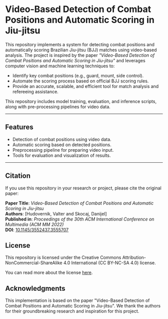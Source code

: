 # Video-Based Detection of Combat Positions and Automatic Scoring in Jiu-jitsu

This repository implements a system for detecting combat positions and automatically scoring Brazilian Jiu-jitsu (BJJ) matches using video-based analysis. The project is inspired by the paper *"Video-Based Detection of Combat Positions and Automatic Scoring in Jiu-jitsu"* and leverages computer vision and machine learning techniques to:  

- Identify key combat positions (e.g., guard, mount, side control).  
- Automate the scoring process based on official BJJ scoring rules.  
- Provide an accurate, scalable, and efficient tool for match analysis and refereeing assistance.  

This repository includes model training, evaluation, and inference scripts, along with pre-processing pipelines for video data.

---

## Features  
- Detection of combat positions using video data.  
- Automatic scoring based on detected positions.  
- Preprocessing pipeline for preparing video input.  
- Tools for evaluation and visualization of results.  

---

## Citation  
If you use this repository in your research or project, please cite the original paper:  

**Paper Title**: *Video-Based Detection of Combat Positions and Automatic Scoring in Jiu-jitsu*  
**Authors**: [Hudovernik, Valter and  Skocaj, Danijel]  
**Published in**: *Proceedings of the 30th ACM International Conference on Multimedia (ACM MM 2022)*  
**DOI**: [10.1145/3552437.3555707](https://dl.acm.org/doi/10.1145/3552437.3555707)  

## License
This repository is licensed under the Creative Commons Attribution-NonCommercial-ShareAlike 4.0 International (CC BY-NC-SA 4.0) license.

You can read more about the license [here](https://creativecommons.org/licenses/by-nc-sa/4.0/).

## Acknowledgments
This implementation is based on the paper "Video-Based Detection of Combat Positions and Automatic Scoring in Jiu-jitsu". We thank the authors for their groundbreaking research and inspiration for this project.

